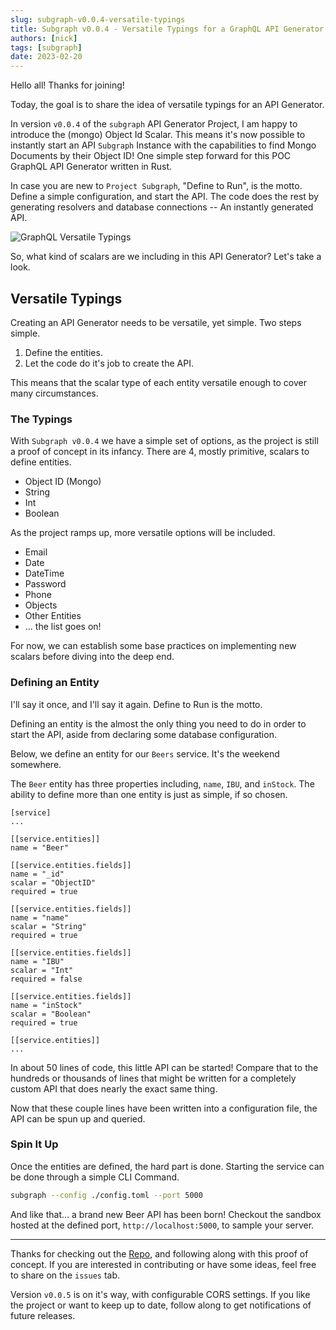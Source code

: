 ```yaml
---
slug: subgraph-v0.0.4-versatile-typings
title: Subgraph v0.0.4 - Versatile Typings for a GraphQL API Generator 
authors: [nick]
tags: [subgraph]
date: 2023-02-20
---
```


Hello all! Thanks for joining!

Today, the goal is to share the idea of versatile typings for an API Generator. 

In version `v0.0.4` of the `subgraph` API Generator Project, I am happy to introduce the (mongo) Object Id Scalar. This means it's now possible to instantly start an API `Subgraph` Instance with the capabilities to find Mongo Documents by their Object ID! One simple step forward for this POC GraphQL API Generator written in Rust.

In case you are new to `Project Subgraph`, "Define to Run", is the motto. Define a simple configuration, and start the API. The code does the rest by generating resolvers and database connections -- An instantly generated API.  

![GraphQL Versatile Typings](https://res.cloudinary.com/the-devoyage/image/upload/v1676924961/The-Devoyage/INTUITIVE_SCALARS_4_ttaqvh.png)

So, what kind of scalars are we including in this API Generator? Let's take a look.

<!--truncate-->
## Versatile Typings

Creating an API Generator needs to be versatile, yet simple. Two steps simple. 

1. Define the entities.
2. Let the code do it's job to create the API.

This means that the scalar type of each entity versatile enough to cover many circumstances.

### The Typings

With `Subgraph v0.0.4` we have a simple set of options, as the project is still a proof of concept in its infancy. There are 4, mostly primitive, scalars to define entities.

- Object ID (Mongo)
- String
- Int
- Boolean

As the project ramps up, more versatile options will be included.

- Email
- Date
- DateTime
- Password
- Phone
- Objects
- Other Entities
- ... the list goes on!

For now, we can establish some base practices on implementing new scalars before diving into the deep end.

### Defining an Entity

I'll say it once, and I'll say it again. Define to Run is the motto.

Defining an entity is the almost the only thing you need to do in order to start the API, aside from declaring some database configuration.

Below, we define an entity for our `Beers` service. It's the weekend somewhere.

The `Beer` entity has three properties including, `name`, `IBU`, and `inStock`. The ability to define more than one entity is just as simple, if so chosen.

```
[service]
...

[[service.entities]]
name = "Beer"

[[service.entities.fields]]
name = "_id"
scalar = "ObjectID"
required = true

[[service.entities.fields]]
name = "name"
scalar = "String"
required = true

[[service.entities.fields]]
name = "IBU"
scalar = "Int"
required = false

[[service.entities.fields]]
name = "inStock"
scalar = "Boolean"
required = true  

[[service.entities]]
...
```

In about 50 lines of code, this little API can be started! Compare that to the hundreds or thousands of lines that might be written for a completely custom API that does nearly the exact same thing. 

Now that these couple lines have been written into a configuration file, the API can be spun up and queried.

### Spin It Up

Once the entities are defined, the hard part is done. Starting the service can be done through a simple CLI Command.

```bash
subgraph --config ./config.toml --port 5000
```

And like that... a brand new Beer API has been born! Checkout the sandbox hosted at the defined port, `http://localhost:5000`, to sample your server.

---

Thanks for checking out the [Repo](https://www.github.com/the-devoyage/subgraph), and following along with this proof of concept. If you are interested in contributing or have some ideas, feel free to share on the `issues` tab.

Version `v0.0.5` is on it's way, with configurable CORS settings. If you like the project or want to keep up to date, follow along to get notifications of future releases.
